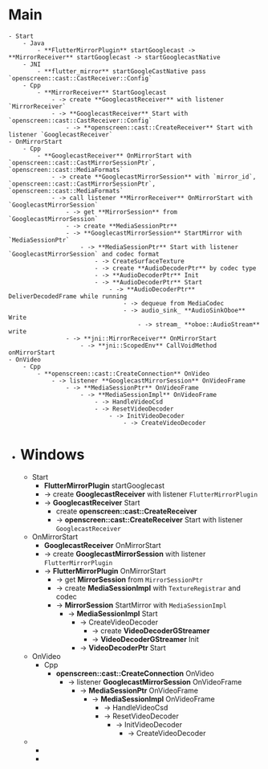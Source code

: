 # Main
	- Start
		- Java
			- **FlutterMirrorPlugin** startGooglecast -> **MirrorReceiver** startGooglecast -> startGooglecastNative
		- JNI
			- **flutter_mirror** startGoogleCastNative pass `openscreen::cast::CastReceiver::Config`
		- Cpp
			- **MirrorReceiver** StartGooglecast
				- -> create **GooglecastReceiver** with listener `MirrorReceiver`
				- -> **GooglecastReceiver** Start with `openscreen::cast::CastReceiver::Config`
					- -> **openscreen::cast::CreateReceiver** Start with listener `GooglecastReceiver`
	- OnMirrorStart
		- Cpp
			- **GooglecastReceiver** OnMirrorStart with `openscreen::cast::CastMirrorSessionPtr`, `openscreen::cast::MediaFormats`
				- -> create **GooglecastMirrorSession** with `mirror_id`, `openscreen::cast::CastMirrorSessionPtr`, `openscreen::cast::MediaFormats`
				- -> call listener **MirrorReceiver** OnMirrorStart with `GooglecastMirrorSession`
					- -> get **MirrorSession** from `GooglecastMirrorSession`
					- -> create **MediaSessionPtr**
					- -> **GooglecastMirrorSession** StartMirror with `MediaSessionPtr`
						- -> **MediaSessionPtr** Start with listener `GooglecastMirrorSession` and codec format
							- -> CreateSurfaceTexture
							- -> create **AudioDecoderPtr** by codec type
							- -> **AudioDecoderPtr** Init
							- -> **AudioDecoderPtr** Start
								- -> **AudioDecoderPtr** DeliverDecodedFrame while running
									- -> dequeue from MediaCodec
									- -> audio_sink_ **AudioSinkOboe** Write
										- -> stream_ **oboe::AudioStream** write
					- -> **jni::MirrorReceiver** OnMirrorStart
						- -> **jni::ScopedEnv** CallVoidMethod onMirrorStart
	- OnVideo
		- Cpp
			- **openscreen::cast::CreateConnection** OnVideo
				- -> listener **GooglecastMirrorSession** OnVideoFrame
					- -> **MediaSessionPtr** OnVideoFrame
						- -> **MediaSessionImpl** OnVideoFrame
							- -> HandleVideoCsd
							- -> ResetVideoDecoder
								- -> InitVideoDecoder
									- -> CreateVideoDecoder
- # Windows
	- Start
		- **FlutterMirrorPlugin** startGooglecast
		- -> create **GooglecastReceiver** with listener `FlutterMirrorPlugin`
		- -> **GooglecastReceiver** Start
			- create **openscreen::cast::CreateReceiver**
			- -> **openscreen::cast::CreateReceiver** Start with listener `GooglecastReceiver`
	- OnMirrorStart
		- **GooglecastReceiver** OnMirrorStart
		- -> create **GooglecastMirrorSession** with listener `FlutterMirrorPlugin`
		- -> **FlutterMirrorPlugin** OnMirrorStart
			- -> get **MirrorSession** from `MirrorSessionPtr`
			- -> create **MediaSessionImpl** with `TextureRegistrar` and codec
			- -> **MirrorSession** StartMirror with `MediaSessionImpl`
				- -> **MediaSessionImpl** Start
					- -> CreateVideoDecoder
						- -> create **VideoDecoderGStreamer**
						- -> **VideoDecoderGStreamer** Init
					- -> **VideoDecoderPtr** Start
	- OnVideo
		- Cpp
			- **openscreen::cast::CreateConnection** OnVideo
				- -> listener **GooglecastMirrorSession** OnVideoFrame
					- -> **MediaSessionPtr** OnVideoFrame
						- -> **MediaSessionImpl** OnVideoFrame
							- -> HandleVideoCsd
							- -> ResetVideoDecoder
								- -> InitVideoDecoder
									- -> CreateVideoDecoder
	-
		-
		-